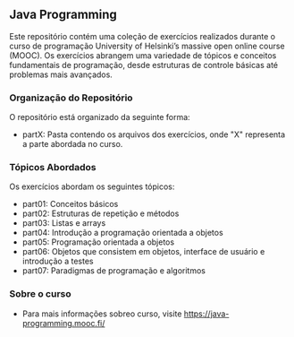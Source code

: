 ## Java Programming

Este repositório contém uma coleção de exercícios realizados durante o curso de programação University of Helsinki’s massive open online course (MOOC). Os exercícios abrangem uma variedade de tópicos e conceitos fundamentais de programação, desde estruturas de controle básicas até problemas mais avançados. 

### Organização do Repositório

O repositório está organizado da seguinte forma:

- partX: Pasta contendo os arquivos dos exercícios, onde "X" representa a parte abordada no curso.

### Tópicos Abordados

Os exercícios abordam os seguintes tópicos:

- part01: Conceitos básicos
- part02: Estruturas de repetição e métodos
- part03: Listas e arrays
- part04: Introdução a programação orientada a objetos
- part05: Programação orientada a objetos
- part06: Objetos que consistem em objetos, interface de usuário e introdução a testes
- part07: Paradigmas de programação e algoritmos
### Sobre o curso

- Para mais informações sobreo curso, visite https://java-programming.mooc.fi/
